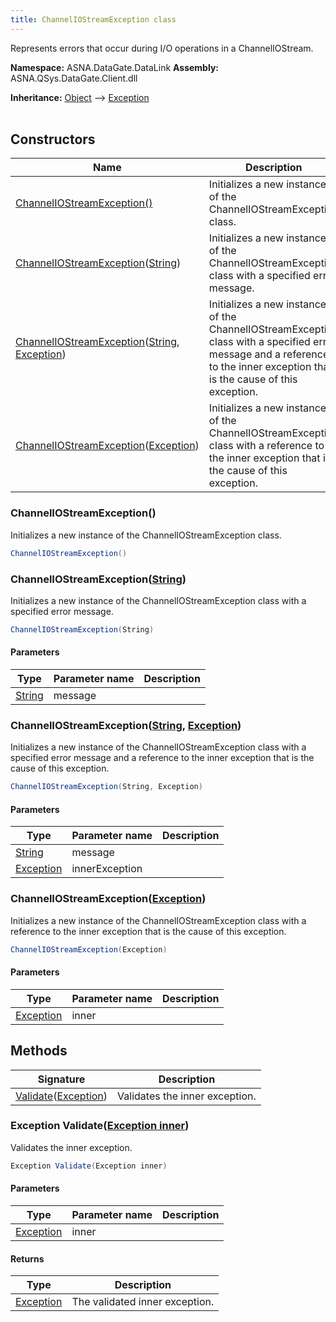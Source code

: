 ```yaml
---
title: ChannelIOStreamException class
---
```


Represents errors that occur during I/O operations in a ChannelIOStream.

**Namespace:** ASNA.DataGate.DataLink
**Assembly:** ASNA.QSys.DataGate.Client.dll

**Inheritance:** [Object](https://docs.microsoft.com/en-us/dotnet/api/system.object) --> [Exception](https://docs.microsoft.com/en-us/dotnet/api/system.exception)
<br>
<br>

## Constructors

| Name | Description |
| --- | --- |
| [ChannelIOStreamException()](#channeliostreamexception-) | Initializes a new instance of the ChannelIOStreamException class.
| [ChannelIOStreamException](#channeliostreamexception-string-)([String](https://docs.microsoft.com/en-us/dotnet/api/system.string)) | Initializes a new instance of the ChannelIOStreamException class with a specified error message.
| [ChannelIOStreamException](#channeliostreamexception-string-exception-)([String](https://docs.microsoft.com/en-us/dotnet/api/system.string), [Exception](https://docs.microsoft.com/en-us/dotnet/api/system.exception)) | Initializes a new instance of the ChannelIOStreamException class with a specified error message and a reference to the inner exception that is the cause of this exception.
| [ChannelIOStreamException](#channeliostreamexception-exception-)([Exception](https://docs.microsoft.com/en-us/dotnet/api/system.exception)) | Initializes a new instance of the ChannelIOStreamException class with a reference to the inner exception that is the cause of this exception.

### ChannelIOStreamException()

Initializes a new instance of the ChannelIOStreamException class.

```cs
ChannelIOStreamException()
```

### ChannelIOStreamException([String](https://docs.microsoft.com/en-us/dotnet/api/system.string))

Initializes a new instance of the ChannelIOStreamException class with a specified error message.

```cs
ChannelIOStreamException(String)
```

#### Parameters

| Type | Parameter name | Description
| --- | --- | ---
| [String](https://docs.microsoft.com/en-us/dotnet/api/system.string) | message | 

### ChannelIOStreamException([String](https://docs.microsoft.com/en-us/dotnet/api/system.string), [Exception](https://docs.microsoft.com/en-us/dotnet/api/system.exception))

Initializes a new instance of the ChannelIOStreamException class with a specified error message and a reference to the inner exception that is the cause of this exception.

```cs
ChannelIOStreamException(String, Exception)
```

#### Parameters

| Type | Parameter name | Description
| --- | --- | ---
| [String](https://docs.microsoft.com/en-us/dotnet/api/system.string) | message | 
| [Exception](https://docs.microsoft.com/en-us/dotnet/api/system.exception) | innerException | 

### ChannelIOStreamException([Exception](https://docs.microsoft.com/en-us/dotnet/api/system.exception))

Initializes a new instance of the ChannelIOStreamException class with a reference to the inner exception that is the cause of this exception.

```cs
ChannelIOStreamException(Exception)
```

#### Parameters

| Type | Parameter name | Description
| --- | --- | ---
| [Exception](https://docs.microsoft.com/en-us/dotnet/api/system.exception) | inner | 

## Methods

| Signature | Description |
| --- | --- |
| [Validate](#validate-exception-)([Exception](https://docs.microsoft.com/en-us/dotnet/api/system.exception)) | Validates the inner exception.

### Exception Validate([Exception inner](https://docs.microsoft.com/en-us/dotnet/api/system.exception))

Validates the inner exception.

```cs
Exception Validate(Exception inner)
```

#### Parameters

| Type | Parameter name | Description
| --- | --- | ---
| [Exception](https://docs.microsoft.com/en-us/dotnet/api/system.exception) | inner | 

#### Returns

| Type | Description
| --- | ---
| [Exception](https://docs.microsoft.com/en-us/dotnet/api/system.exception) | The validated inner exception.
